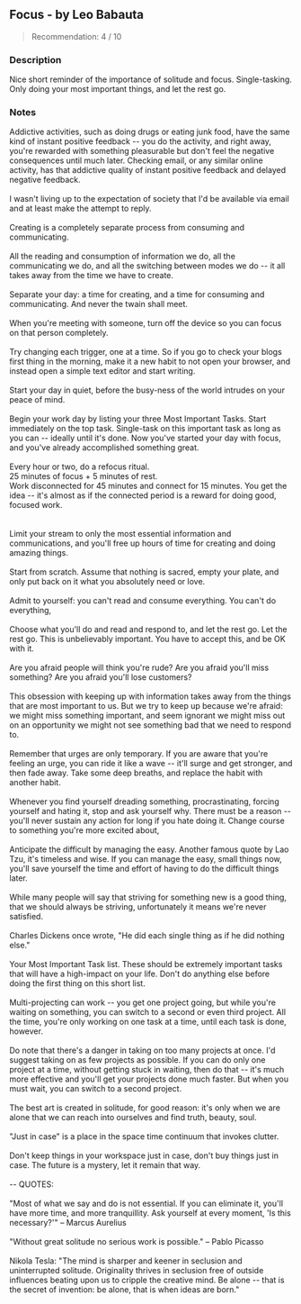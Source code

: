 ## Focus - by Leo Babauta
> Recommendation: 4 / 10
    
### Description
Nice short reminder of the importance of solitude and focus. Single-tasking. Only doing your most important things, and let the rest go.
    
### Notes
Addictive activities, such as doing drugs or eating junk food, have the same kind of instant positive feedback -- you do the activity, and right away, you're rewarded with something pleasurable but don't feel the negative consequences until much later. Checking email, or any similar online activity, has that addictive quality of instant positive feedback and delayed negative feedback.<br>
<br>
I wasn't living up to the expectation of society that I'd be available via email and at least make the attempt to reply.<br>
<br>
Creating is a completely separate process from consuming and communicating.<br>
<br>
All the reading and consumption of information we do, all the communicating we do, and all the switching between modes we do -- it all takes away from the time we have to create.<br>
<br>
Separate your day: a time for creating, and a time for consuming and communicating. And never the twain shall meet.<br>
<br>
When you're meeting with someone, turn off the device so you can focus on that person completely.<br>
<br>
Try changing each trigger, one at a time. So if you go to check your blogs first thing in the morning, make it a new habit to not open your browser, and instead open a simple text editor and start writing.<br>
<br>
Start your day in quiet, before the busy-ness of the world intrudes on your peace of mind.<br>
<br>
Begin your work day by listing your three Most Important Tasks.  Start immediately on the top task.  Single-task on this important task as long as you can -- ideally until it's done. Now you've started your day with focus, and you've already accomplished something great.<br>
<br>
Every hour or two, do a refocus ritual.<br>
25 minutes of focus + 5 minutes of rest.<br>
Work disconnected for 45 minutes and connect for 15 minutes. You get the idea -- it's almost as if the connected period is a reward for doing good, focused work.<br>
<br>
<br>
Limit your stream to only the most essential information and communications, and you'll free up hours of time for creating and doing amazing things.<br>
<br>
Start from scratch. Assume that nothing is sacred, empty your plate, and only put back on it what you absolutely need or love.<br>
<br>
Admit to yourself: you can't read and consume everything. You can't do everything,<br>
<br>
Choose what you'll do and read and respond to, and let the rest go. Let the rest go. This is unbelievably important. You have to accept this, and be OK with it.<br>
<br>
Are you afraid people will think you're rude? Are you afraid you'll miss something? Are you afraid you'll lose customers?<br>
<br>
This obsession with keeping up with information takes away from the things that are most important to us. But we try to keep up because we're afraid: we might miss something important, and seem ignorant we might miss out on an opportunity we might not see something bad that we need to respond to.<br>
<br>
Remember that urges are only temporary. If you are aware that you're feeling an urge, you can ride it like a wave -- it'll surge and get stronger, and then fade away. Take some deep breaths, and replace the habit with another habit.<br>
<br>
Whenever you find yourself dreading something, procrastinating, forcing yourself and hating it, stop and ask yourself why. There must be a reason -- you'll never sustain any action for long if you hate doing it. Change course to something you're more excited about,<br>
<br>
Anticipate the difficult by managing the easy. Another famous quote by Lao Tzu, it's timeless and wise. If you can manage the easy, small things now, you'll save yourself the time and effort of having to do the difficult things later.<br>
<br>
While many people will say that striving for something new is a good thing, that we should always be striving, unfortunately it means we're never satisfied.<br>
<br>
Charles Dickens once wrote, "He did each single thing as if he did nothing else."<br>
<br>
Your Most Important Task list. These should be extremely important tasks that will have a high-impact on your life. Don't do anything else before doing the first thing on this short list.<br>
<br>
Multi-projecting can work -- you get one project going, but while you're waiting on something, you can switch to a second or even third project. All the time, you're only working on one task at a time, until each task is done, however.<br>
<br>
Do note that there's a danger in taking on too many projects at once. I'd suggest taking on as few projects as possible. If you can do only one project at a time, without getting stuck in waiting, then do that -- it's much more effective and you'll get your projects done much faster. But when you must wait, you can switch to a second project.<br>
<br>
The best art is created in solitude, for good reason: it's only when we are alone that we can reach into ourselves and find truth, beauty, soul.<br>
<br>
"Just in case" is a place in the space time continuum that invokes clutter.<br>
<br>
Don't keep things in your workspace just in case, don't buy things just in case. The future is a mystery, let it remain that way.<br>
<br>
-- QUOTES:<br>
<br>
"Most of what we say and do is not essential. If you can eliminate it, you'll have more time, and more tranquillity. Ask yourself at every moment, 'Is this necessary?'" – Marcus Aurelius<br>
<br>
"Without great solitude no serious work is possible." – Pablo Picasso<br>
<br>
Nikola Tesla: "The mind is sharper and keener in seclusion and uninterrupted solitude. Originality thrives in seclusion free of outside influences beating upon us to cripple the creative mind. Be alone -- that is the secret of invention: be alone, that is when ideas are born."
